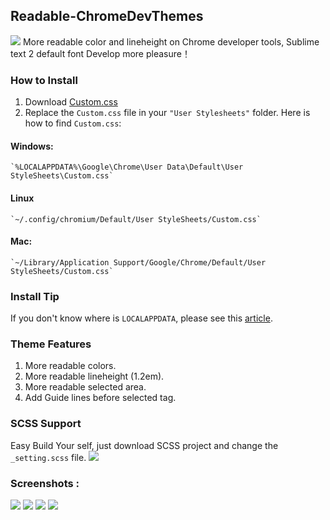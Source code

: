 ## Readable-ChromeDevThemes ##
![](https://dl.dropboxusercontent.com/u/24421764/ChromeDevThemes/light-theme1.png)
More readable color and lineheight on Chrome developer tools, 
Sublime text 2 default font
Develop more pleasure！

### How to Install ###
  1. Download <a href="https://raw.github.com/Augus/Readable-ChromeDevThemes/master/Custom.css" target="_black">Custom.css</a>
  2. Replace the `Custom.css` file in your `"User Stylesheets"` folder. Here is how to find `Custom.css`:

  #### Windows: ####
	`%LOCALAPPDATA%\Google\Chrome\User Data\Default\User StyleSheets\Custom.css`
  #### Linux ####
  	`~/.config/chromium/Default/User StyleSheets/Custom.css`
  #### Mac: ####
	`~/Library/Application Support/Google/Chrome/Default/User StyleSheets/Custom.css`

### Install Tip ###
If you don't know where is `LOCALAPPDATA`, please see this [article](http://www.blogtechnika.com/what-is-application-data-folder-in-windows-7/).

### Theme Features ###
1. More readable colors.
2. More readable lineheight (1.2em).
3. More readable selected area.
4. Add Guide lines before selected tag.

### SCSS Support ###
Easy Build Your self, just download SCSS project and change the `_setting.scss` file.
![](https://dl.dropboxusercontent.com/u/24421764/ChromeDevThemes/settings.png)

### Screenshots :  ###
![](https://dl.dropboxusercontent.com/u/24421764/ChromeDevThemes/light-theme1.png)
![](https://dl.dropboxusercontent.com/u/24421764/ChromeDevThemes/light-theme2.png)
![](https://dl.dropboxusercontent.com/u/24421764/ChromeDevThemes/light-theme3.png)
![](https://dl.dropboxusercontent.com/u/24421764/ChromeDevThemes/light-theme4.png)
